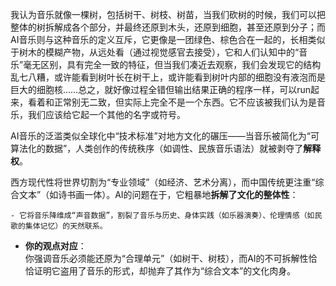 
我认为音乐就像一棵树，包括树干、树枝、树苗，当我们砍树的时候，我们可以把整体的树拆解成各个部分，并最终还原到木头，还原到细胞，甚至还原到分子；而AI音乐则与这种音乐的定义互斥，它更像是一团绿色、棕色合在一起的，长相类似于树木的模糊产物，从远处看（通过视觉感官去接受），它和人们认知中的“音乐”毫无区别，具有完全一致的特征，但当我们凑近去观察，我们会发现它的结构乱七八糟，或许能看到树叶长在树干上，或许能看到树叶内部的细胞没有液泡而是巨大的细胞核……总之，就好像过程全错但输出结果正确的程序一样，可以run起来，看着和正常别无二致，但实际上完全不是一个东西。它不应该被我们认为是音乐，我们应该给它起一个其他的名字或符号。

AI音乐的泛滥类似全球化中“技术标准”对地方文化的碾压——当音乐被简化为“可算法化的数据”，人类创作的传统秩序（如调性、民族音乐语法）就被剥夺了**解释权**。

西方现代性将世界切割为“专业领域”（如经济、艺术分离），而中国传统更注重“综合文本”（如诗书画一体）。AI的问题在于，它粗暴地**拆解了文化的整体性**：
    
    - 它将音乐降维成“声音数据”，割裂了音乐与历史、身体实践（如乐器演奏）、伦理情感（如民歌的集体记忆）的天然联系。
        
- **你的观点对应**：  
    你强调音乐必须能还原为“合理单元”（如树干、树枝），而AI的不可拆解性恰恰证明它盗用了音乐的形式，却抛弃了其作为“综合文本”的文化肉身。